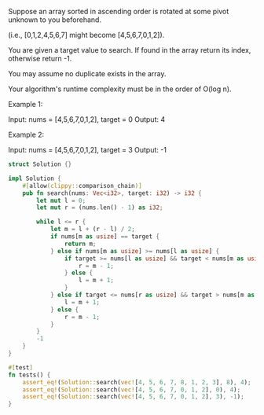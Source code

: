 Suppose an array sorted in ascending order is rotated at some pivot unknown to you beforehand.

(i.e., [0,1,2,4,5,6,7] might become [4,5,6,7,0,1,2]).

You are given a target value to search. If found in the array return its index, otherwise return -1.

You may assume no duplicate exists in the array.

Your algorithm's runtime complexity must be in the order of O(log n).

Example 1:

Input: nums = [4,5,6,7,0,1,2], target = 0
Output: 4

Example 2:

Input: nums = [4,5,6,7,0,1,2], target = 3
Output: -1

```rust
struct Solution {}

impl Solution {
    #[allow(clippy::comparison_chain)]
    pub fn search(nums: Vec<i32>, target: i32) -> i32 {
        let mut l = 0;
        let mut r = (nums.len() - 1) as i32;

        while l <= r {
            let m = l + (r - l) / 2;
            if nums[m as usize] == target {
                return m;
            } else if nums[m as usize] >= nums[l as usize] {
                if target >= nums[l as usize] && target < nums[m as usize] {
                    r = m - 1;
                } else {
                    l = m + 1;
                }
            } else if target <= nums[r as usize] && target > nums[m as usize] {
                l = m + 1;
            } else {
                r = m - 1;
            }
        }
        -1
    }
}

#[test]
fn tests() {
    assert_eq!(Solution::search(vec![4, 5, 6, 7, 8, 1, 2, 3], 8), 4);
    assert_eq!(Solution::search(vec![4, 5, 6, 7, 0, 1, 2], 0), 4);
    assert_eq!(Solution::search(vec![4, 5, 6, 7, 0, 1, 2], 3), -1);
}
```

